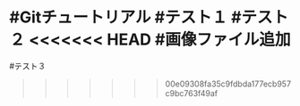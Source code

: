 ﻿#Gitチュートリアル
#テスト１
#テスト２
<<<<<<< HEAD
#画像ファイル追加
=======
#テスト３
>>>>>>> 00e09308fa35c9fdbda177ecb957c9bc763f49af

